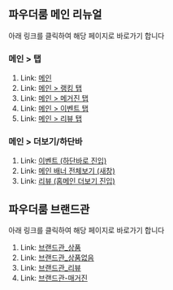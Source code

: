 ## 파우더룸 메인 리뉴얼

아래 링크를 클릭하여 해당 페이지로 바로가기 합니다

### 메인 > 탭
1.  Link: [메인](/12-main-new/main-new.html)
2.  Link: [메인 > 랭킹 탭]()
3.  Link: [메인 > 메거진 탭]()
4.  Link: [메인 > 이벤트 탭](/12-main-new/main-new-event.html)
5.  Link: [메인 > 리뷰 탭](/12-main-new/main-new-review.html)

### 메인 > 더보기/하단바
1.  Link: [이벤트 (하단바로 진입)](/14-main-event/main-event.html)
2.  Link: [메인 배너 전체보기 (새창)](/13-main-banner/main-banner.html)
3.  Link: [리뷰 (홈메인 더보기 진입)](/15-main-review/main-review.html)

## 파우더룸 브랜드관

아래 링크를 클릭하여 해당 페이지로 바로가기 합니다

1.  Link: [브랜드관\_상품](/11-brand/index.html)
2.  Link: [브랜드관\_상품없음](/11-brand/index_no_result.html)
3.  Link: [브랜드관\_리뷰](/11-brand/review-tab.html)
4.  Link: [브랜드관-매거진](/11-brand/magazine-tab.html)

<!-- # POWERROOM-jp

## 디자인 QA

### 2024.09.11

https://www.figma.com/design/gOsrDD6u732xmjuixJZf80/(JP_%EC%99%B8%EB%B6%80-%EA%B3%B5%EC%9C%A0%EC%9A%A9)v.1.0_Design-Library?node-id=1433-25160&node-type=SECTION&t=O2ts2K3yadJj6Nsf-0

QA 작업 전달 드릴 사항
https://captaindevb.notion.site/QA-c4051cf6a83f42909dbdbd997010d907
참고하여 작업 부탁드립니다.

기존 아이콘 수정 작업 건은 common.css에 적용해주셔야 하며, 디자인 QA 작업만 custom.css에 작업하였습니다. 참고 부탁드립니다.

## UI개발

### 2024.07.29 (JP_v.1.0)

#### 디자인

https://www.figma.com/design/gOsrDD6u732xmjuixJZf80/(JP_%EC%99%B8%EB%B6%80-%EA%B3%B5%EC%9C%A0%EC%9A%A9)v.1.0_Design-Library?node-id=402-5990&t=eZ3nScRbKP9EhtL5-0

##### 리뷰작성

1.  Link: [리뷰 작성-상품 선택 전](/04-review-new/write-before-select.html)
2.  Link: [리뷰 작성-리뷰 작성 중](/04-review-new/write-after-select.html)
3.  Link: [리뷰 작성-리뷰 상품 변경 모달](/04-review-new/write-change-product.html)
4.  Link: [리뷰 작성-상품 검색 메인](/04-review-new/product-search.html)
5.  Link: [리뷰 작성-상품 검색 리스트](/04-review-new/product-search-list.html)
6.  Link: [리뷰 작성-미등록 상품 리뷰](/04-review-new/write-unregistered-before.html)
7.  Link: [리뷰 작성-SNS 게시물 불러오기 모달](/04-review-new/write-load-sns.html)
8.  Link: [리뷰 작성-SNS 게시물 불러오기-실패 모달](/04-review-new/write-load-sns-fail.html)
9.  Link: [리뷰 작성-뒤로가기 클릭 시 모달](/04-review-new/write-backkey-modal.html)
10. Link: [프로필 작성하러가기 모달](/04-review-new/write-profile-modal.html)
11. Link: [리뷰 작성-리뷰 작성 템플릿-그룹형](/04-review-new/template-group.html)
12. Link: [리뷰 작성-리뷰 작성 템플릿-옵션형](/04-review-new/template-option.html)

##### 마이페이지

1.  Link: [마이페이지-작성 리뷰 있음\_목록, 작성 리뷰 없음](/07-mypage-new/mypage.html)
2.  Link: [마이페이지-작성 리뷰 있음\_아이콘, 작성 리뷰 없음](/07-mypage-new/mypage-gallery-view.html)
3.  Link: [마이페이지-저장 항목\_목록, 저장 항목 없음](/07-mypage-new/mypage-bookmark.html)

##### 미션

1. Link: [미션 - 앱리뷰](09-mission/app-review.html)
2. Link: [미션 - sns 게시물-1개](09-mission/sns-single.html)
3. Link: [미션 - sns 게시물-2개 이상](09-mission/sns-multi.html)
4. Link: [미션 - sns 게시물-2개 이상-팝업](09-mission/sns-multi-popup.html)
5. Link: [미션 - sns 게시물 불러오기-리뷰적용](09-mission/sns-load-popup.html)
6. Link: [미션 - sns 게시물 불러오기-상품선택](09-mission/sns-load-multi-select-popup.html)

##### 리뷰상세

1. Link: [리뷰상세](10-review-detail/review-detail.html)
2. Link: [리뷰상세-팝업](10-review-detail/review-detail-popup.html)
3. Link: [리뷰상세-팝업-댓글없음](10-review-detail/review-comment-empty-popup.html)
4. Link: [리뷰상세-팝업-댓글있음](10-review-detail/review-comment-popup.html)

##### 홈 > 글쓰기 진입점

1. Link: [홈 글쓰기 진입점](08-home-write/home-write.html)

##### 상품 상세

1.  Link: [상품상세](/10-product/product.html)
2.  Link: [상품상세-KR 간편 리뷰 요약\_ 번역/순서 예시](/10-product/product-lang-jp.html)
3.  Link: [상품상세-전체 리뷰 없음](/10-product/product-no-review-01.html)
4.  Link: [상품상세-KR 리뷰있음+ JP 리뷰 없음](/10-product/product-no-review-02.html)
5.  Link: [상품상세-JP 태그 요약 미노출](/10-product/product-hide-summary.html)
6.  Link: [상품상세-AI 키워드 생략(1)](/10-product/product-hide-keyword-01.html)
7.  Link: [상품상세-AI 키워드 생략(2)](/10-product/product-hide-keyword-02.html)
8.  Link: [상품상세-리뷰 필터](/10-product/product-filter-modal.html)
9.  Link: [상품상세-JP리뷰](/10-product/product-filter-jp.html) -->
